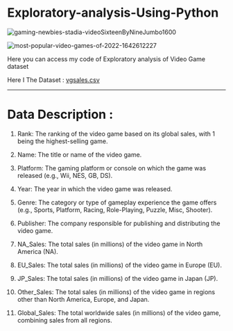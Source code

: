 # Exploratory-analysis-Using-Python

![gaming-newbies-stadia-videoSixteenByNineJumbo1600](https://github.com/IAMSAGAYAABINESH/Exploratory-analysis-of-video-game-dataset/assets/76099682/63982b4e-067a-4075-bed9-4a11adc2f545)


![most-popular-video-games-of-2022-1642612227](https://github.com/IAMSAGAYAABINESH/Exploratory-analysis-of-video-game-dataset/assets/76099682/7f54b4bb-8e4f-4ce0-b360-4a5dbc03a809)


Here you can access my code of Exploratory analysis of Video Game dataset

Here I The Dataset : [vgsales.csv](https://github.com/IAMSAGAYAABINESH/Exploratory-analysis-of-video-game-dataset/files/12368697/vgsales.csv)

-------------------------------------------------------------------------------------------------------------------------------

# Data Description :

1. Rank: The ranking of the video game based on its global sales, with 1 being the highest-selling game.

2. Name: The title or name of the video game.

3. Platform: The gaming platform or console on which the game was released (e.g., Wii, NES, GB, DS).

4. Year: The year in which the video game was released.

5. Genre: The category or type of gameplay experience the game offers (e.g., Sports, Platform, Racing, Role-Playing, Puzzle, Misc, Shooter).

6. Publisher: The company responsible for publishing and distributing the video game.

7. NA_Sales: The total sales (in millions) of the video game in North America (NA).

8. EU_Sales: The total sales (in millions) of the video game in Europe (EU).

9. JP_Sales: The total sales (in millions) of the video game in Japan (JP).

10. Other_Sales: The total sales (in millions) of the video game in regions other than North America, Europe, and Japan.

11. Global_Sales: The total worldwide sales (in millions) of the video game, combining sales from all regions.

